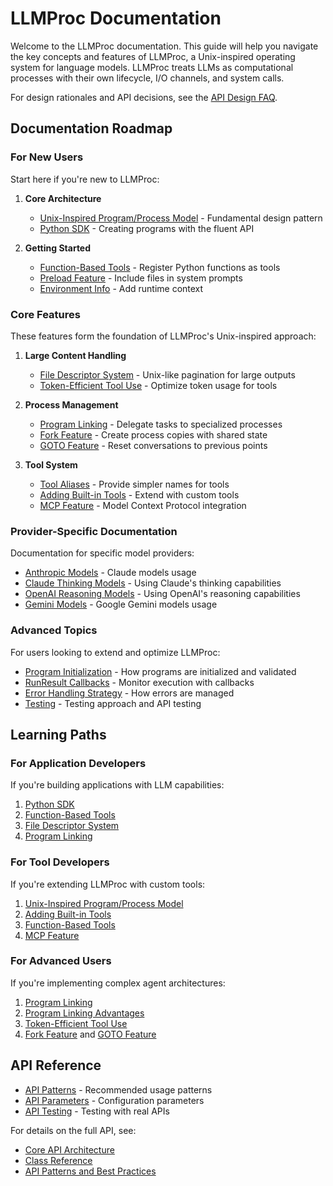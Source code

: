 # LLMProc Documentation

Welcome to the LLMProc documentation. This guide will help you navigate the key concepts and features of LLMProc, a Unix-inspired operating system for language models. LLMProc treats LLMs as computational processes with their own lifecycle, I/O channels, and system calls.

For design rationales and API decisions, see the [API Design FAQ](../FAQ.md).

## Documentation Roadmap

### For New Users

Start here if you're new to LLMProc:

1. **Core Architecture**
   - [Unix-Inspired Program/Process Model](unix-program-process-model.md) - Fundamental design pattern
   - [Python SDK](python-sdk.md) - Creating programs with the fluent API

2. **Getting Started**
   - [Function-Based Tools](function-based-tools.md) - Register Python functions as tools
   - [Preload Feature](preload-feature.md) - Include files in system prompts
   - [Environment Info](env_info.md) - Add runtime context

### Core Features

These features form the foundation of LLMProc's Unix-inspired approach:

1. **Large Content Handling**
   - [File Descriptor System](file-descriptor-system.md) - Unix-like pagination for large outputs
   - [Token-Efficient Tool Use](token-efficient-tool-use.md) - Optimize token usage for tools

2. **Process Management**
   - [Program Linking](program-linking.md) - Delegate tasks to specialized processes
   - [Fork Feature](fork-feature.md) - Create process copies with shared state
   - [GOTO Feature](goto-feature.md) - Reset conversations to previous points

3. **Tool System**
   - [Tool Aliases](tool-aliases.md) - Provide simpler names for tools
   - [Adding Built-in Tools](adding-builtin-tools.md) - Extend with custom tools
   - [MCP Feature](mcp-feature.md) - Model Context Protocol integration

### Provider-Specific Documentation

Documentation for specific model providers:

- [Anthropic Models](anthropic.md) - Claude models usage
- [Claude Thinking Models](claude-thinking-models.md) - Using Claude's thinking capabilities
- [OpenAI Reasoning Models](openai-reasoning-models.md) - Using OpenAI's reasoning capabilities
- [Gemini Models](gemini.md) - Google Gemini models usage

### Advanced Topics

For users looking to extend and optimize LLMProc:

- [Program Initialization](program-initialization.md) - How programs are initialized and validated
- [RunResult Callbacks](runresult-callbacks.md) - Monitor execution with callbacks
- [Error Handling Strategy](error-handling-strategy.md) - How errors are managed
- [Testing](testing.md) - Testing approach and API testing

## Learning Paths

### For Application Developers

If you're building applications with LLM capabilities:

1. [Python SDK](python-sdk.md)
2. [Function-Based Tools](function-based-tools.md)
3. [File Descriptor System](file-descriptor-system.md)
4. [Program Linking](program-linking.md)

### For Tool Developers

If you're extending LLMProc with custom tools:

1. [Unix-Inspired Program/Process Model](unix-program-process-model.md)
2. [Adding Built-in Tools](adding-builtin-tools.md)
3. [Function-Based Tools](function-based-tools.md)
4. [MCP Feature](mcp-feature.md)

### For Advanced Users

If you're implementing complex agent architectures:

1. [Program Linking](program-linking.md)
2. [Program Linking Advantages](program-linking-advantages.md)
3. [Token-Efficient Tool Use](token-efficient-tool-use.md)
4. [Fork Feature](fork-feature.md) and [GOTO Feature](goto-feature.md)

## API Reference

- [API Patterns](api_patterns.md) - Recommended usage patterns
- [API Parameters](api_parameters.md) - Configuration parameters
- [API Testing](api_testing.md) - Testing with real APIs

For details on the full API, see:
- [Core API Architecture](api/core.md)
- [Class Reference](api/classes.md)
- [API Patterns and Best Practices](api/patterns.md)
